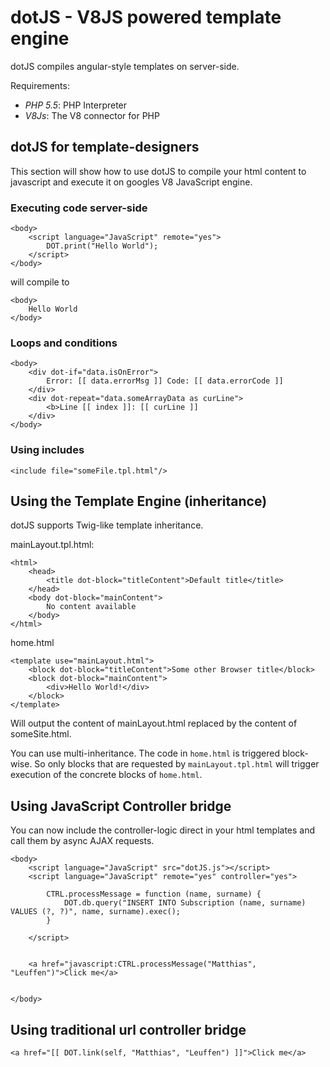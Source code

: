 # dotJS - V8JS powered template engine

dotJS compiles angular-style templates on server-side.

Requirements:

- *PHP 5.5*: PHP Interpreter
- *V8Js*: The V8 connector for PHP

## dotJS for template-designers

This section will show how to use dotJS to compile your html content to javascript and
execute it on googles V8 JavaScript engine.

### Executing code server-side

```
<body>
    <script language="JavaScript" remote="yes">
        DOT.print("Hello World");
    </script>
</body>
```

will compile to

```
<body>
    Hello World
</body>
```

### Loops and conditions

```
<body>
    <div dot-if="data.isOnError">
        Error: [[ data.errorMsg ]] Code: [[ data.errorCode ]]
    </div>
    <div dot-repeat="data.someArrayData as curLine">
        <b>Line [[ index ]]: [[ curLine ]]
    </div>
</body>
```

### Using includes

```
<include file="someFile.tpl.html"/>
```

## Using the Template Engine (inheritance)

dotJS supports Twig-like template inheritance.

mainLayout.tpl.html:
```
<html>
    <head>
        <title dot-block="titleContent">Default title</title>
    </head>
    <body dot-block="mainContent">
        No content available
    </body>
</html>
```

home.html
```
<template use="mainLayout.html">
    <block dot-block="titleContent">Some other Browser title</block>
    <block dot-block="mainContent">
        <div>Hello World!</div>
    </block>
</template>
```

Will output the content of mainLayout.html replaced by the content of someSite.html.

You can use multi-inheritance. The code in `home.html` is triggered block-wise. So only blocks that
are requested by `mainLayout.tpl.html` will trigger execution of the concrete blocks of `home.html`.



## Using JavaScript Controller bridge

You can now include the controller-logic direct in your html templates and call them by
async AJAX requests.

```
<body>
    <script language="JavaScript" src="dotJS.js"></script>
    <script language="JavaScript" remote="yes" controller="yes">

        CTRL.processMessage = function (name, surname) {
            DOT.db.query("INSERT INTO Subscription (name, surname) VALUES (?, ?)", name, surname).exec();
        }

    </script>


    <a href="javascript:CTRL.processMessage("Matthias", "Leuffen")">Click me</a>


</body>

```

## Using traditional url controller bridge

```
<a href="[[ DOT.link(self, "Matthias", "Leuffen") ]]">Click me</a>

```
